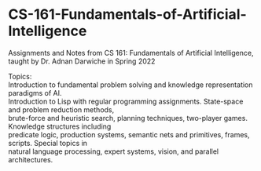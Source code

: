 # CS-161-Fundamentals-of-Artificial-Intelligence
Assignments and Notes from CS 161: Fundamentals of Artificial Intelligence, taught by Dr. Adnan Darwiche in Spring 2022

Topics: <br />
Introduction to fundamental problem solving and knowledge representation paradigms of AI.<br /> 
Introduction to Lisp with regular programming assignments. State-space and problem reduction methods, <br /> brute-force and heuristic search, planning techniques, two-player games. Knowledge structures including <br /> predicate logic, production systems, semantic nets and primitives, frames, scripts. Special topics in <br /> natural language processing, expert systems, vision, and parallel architectures.
